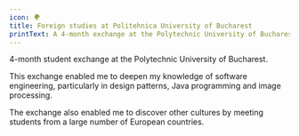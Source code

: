 ```yaml
---
icon: 🌍
title: Foreign studies at Politehnica University of Bucharest
printText: A 4-month exchange at the Polytechnic University of Bucharest focused on software engineering and cultural exchange with students from across Europe.
---
```


4-month student exchange at the Polytechnic University of Bucharest.

This exchange enabled me to deepen my knowledge of software engineering, particularly in design patterns, Java programming and image processing.

The exchange also enabled me to discover other cultures by meeting students from a large number of European countries.